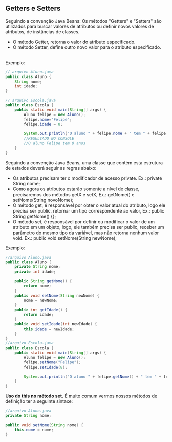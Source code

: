 ## Getters e Setters 

Seguindo a convenção Java Beans:
Os métodos "Getters" e "Setters" são utilizados para buscar valores de atributos ou definir novos valores de atributos, de instâncias de classes.<br>

* O método Getter, retorna o valor do atributo especificado.
* O método Setter, define outro novo valor para o atributo especificado.
<br>
Exemplo: 

~~~java
// arquivo Aluno.java
public class Aluno {
	String nome;
	int idade;
}

// arquivo Escola.java
public class Escola {
	public static void main(String[] args) {
		Aluno felipe = new Aluno();
		felipe.nome="Felipe";
		felipe.idade = 8;
		
		System.out.println("O aluno " + felipe.nome + " tem " + felipe.idade + " anos ");
		//RESULTADO NO CONSOLE
		//O aluno Felipe tem 8 anos 		
	}
}
~~~

Seguindo a convenção Java Beans, uma classe que contém esta estrutura de estados deverá seguir as regras abaixo:

* Os atributos precisam ter o modificador de acesso private. Ex.: private String nome;
* Como agora os atributos estarão somente a nível de classe, precisaremos dos métodos getX e setX, Ex.: getNome() e setNome(String novoNome);
* O método get, é responsável por obter o valor atual do atributo, logo ele precisa ser public, retornar um tipo correspondente ao valor, Ex.: public String getNome() {};
* O método set, é responsável por definir ou modificar o valor de um atributo em um objeto, logo, ele também precisa ser public, receber um parâmetro do mesmo tipo da variável, mas não retorna nenhum valor void. Ex.: public void setNome(String newNome);

Exemplo:

~~~java
//arquivo Aluno.java
public class Aluno {
	private String nome;
	private int idade;
	
	public String getNome() {
		return nome;
	}
	public void setNome(String newNome) {
		nome = newNome;
	}
	public int getIdade() {
		return idade;
	}
	public void setIdade(int newIdade) {
		this.idade = newIdade;
	}
}
//arquivo Escola.java
public class Escola {
	public static void main(String[] args) {
		Aluno felipe = new Aluno();
		felipe.setNome("Felipe");
		felipe.setIdade(8);
		
		System.out.println("O aluno " + felipe.getNome() + " tem " + felipe.getIdade() + " anos ");	
	}
}
~~~

**Uso do this no método set.**
É muito comum vermos nossos métodos de definição ter a seguinte sintaxe:

~~~java
//arquivo Aluno.java
private String nome;

public void setNome(String nome) {
	this.nome = nome;
}
~~~
